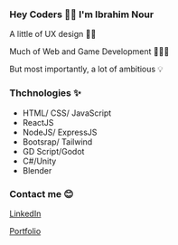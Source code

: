 ### Hey Coders 👋🏻 I'm Ibrahim Nour
A little of UX design 🧚‍♂️ 

Much of Web and Game Development 👨🏻‍💻 

But most importantly, a lot of ambitious 💡

### Thchnologies ✨ 
* HTML/ CSS/ JavaScript
* ReactJS
* NodeJS/ ExpressJS
* Bootsrap/ Tailwind
* GD Script/Godot
* C#/Unity
* Blender

### Contact me 😊
[LinkedIn](https://www.linkedin.com/in/ibra-nour/)

[Portfolio](https://ibrahimnour-portfolio.web.app/)

<!--
**Nourcova/Nourcova** is a ✨ _special_ ✨ repository because its `README.md` (this file) appears on your GitHub profile.

Here are some ideas to get you started:

- 🔭 I’m currently working on ...
- 🌱 I’m currently learning ...
- 👯 I’m looking to collaborate on ...
- 🤔 I’m looking for help with ...
- 💬 Ask me about ...
- 📫 How to reach me: ...
- 😄 Pronouns: ...
- ⚡ Fun fact: ...
-->
